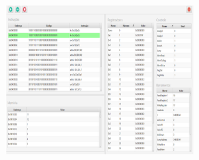 <img src="https://github.com/larissamagistrali/mips-simulator/blob/master/print.png" alt="" height=400>
